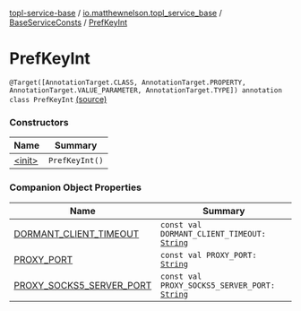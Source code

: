 [topl-service-base](../../../index.md) / [io.matthewnelson.topl_service_base](../../index.md) / [BaseServiceConsts](../index.md) / [PrefKeyInt](./index.md)

# PrefKeyInt

`@Target([AnnotationTarget.CLASS, AnnotationTarget.PROPERTY, AnnotationTarget.VALUE_PARAMETER, AnnotationTarget.TYPE]) annotation class PrefKeyInt` [(source)](https://github.com/05nelsonm/TorOnionProxyLibrary-Android/blob/master/topl-service-base/src/main/java/io/matthewnelson/topl_service_base/BaseServiceConsts.kt#L222)

### Constructors

| Name | Summary |
|---|---|
| [&lt;init&gt;](-init-.md) | `PrefKeyInt()` |

### Companion Object Properties

| Name | Summary |
|---|---|
| [DORMANT_CLIENT_TIMEOUT](-d-o-r-m-a-n-t_-c-l-i-e-n-t_-t-i-m-e-o-u-t.md) | `const val DORMANT_CLIENT_TIMEOUT: `[`String`](https://kotlinlang.org/api/latest/jvm/stdlib/kotlin/-string/index.html) |
| [PROXY_PORT](-p-r-o-x-y_-p-o-r-t.md) | `const val PROXY_PORT: `[`String`](https://kotlinlang.org/api/latest/jvm/stdlib/kotlin/-string/index.html) |
| [PROXY_SOCKS5_SERVER_PORT](-p-r-o-x-y_-s-o-c-k-s5_-s-e-r-v-e-r_-p-o-r-t.md) | `const val PROXY_SOCKS5_SERVER_PORT: `[`String`](https://kotlinlang.org/api/latest/jvm/stdlib/kotlin/-string/index.html) |
